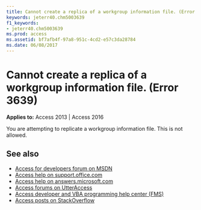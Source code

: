 ```yaml
---
title: Cannot create a replica of a workgroup information file. (Error 3639)
keywords: jeterr40.chm5003639
f1_keywords:
- jeterr40.chm5003639
ms.prod: access
ms.assetid: bf7afb4f-97a8-951c-4cd2-e57c3da28784
ms.date: 06/08/2017
---
```



# Cannot create a replica of a workgroup information file. (Error 3639)

  

**Applies to:** Access 2013 | Access 2016

You are attempting to replicate a workgroup information file. This is not allowed.

## See also

- [Access for developers forum on MSDN](https://social.msdn.microsoft.com/Forums/office/en-US/home?forum=accessdev)
- [Access help on support.office.com](https://support.office.com/search/results?query=Access)
- [Access help on answers.microsoft.com](https://answers.microsoft.com/en-us/msoffice/forum?page=1&;tab=question&;status=all&;auth=1)
- [Access forums on UtterAccess](http://www.utteraccess.com/forum/index.php?act=idx)
- [Access developer and VBA programming help center (FMS)](http://www.fmsinc.com/MicrosoftAccess/developer/)
- [Access posts on StackOverflow](https://stackoverflow.com/questions/tagged/ms-access)
